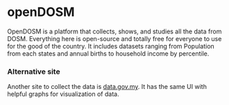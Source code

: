 # openDOSM

OpenDOSM is a platform that collects, shows, and studies all the data from DOSM. Everything here is open-source and totally free for everyone to use for the good of the country.
It includes datasets ranging from Population from each states and annual births to household income by percentile.

### Alternative site
Another site to collect the data is [data.gov.my](https://data.gov.my/). It has the same UI with helpful graphs for visualization of data.
